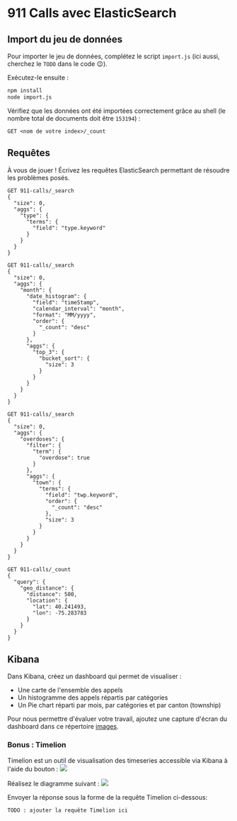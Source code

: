 # 911 Calls avec ElasticSearch

## Import du jeu de données

Pour importer le jeu de données, complétez le script `import.js` (ici aussi, cherchez le `TODO` dans le code :wink:).

Exécutez-le ensuite :

```bash
npm install
node import.js
```

Vérifiez que les données ont été importées correctement grâce au shell (le nombre total de documents doit être `153194`) :

```
GET <nom de votre index>/_count
```

## Requêtes

À vous de jouer ! Écrivez les requêtes ElasticSearch permettant de résoudre les problèmes posés.

```
GET 911-calls/_search
{
  "size": 0,
  "aggs": {
    "type": {
      "terms": {
        "field": "type.keyword"
      }
    }
  }
}
```

```
GET 911-calls/_search
{
  "size": 0,
  "aggs": {
    "month": {
      "date_histogram": {
        "field": "timeStamp",
        "calendar_interval": "month",
        "format": "MM/yyyy",
        "order": {
          "_count": "desc"
        }
      },
      "aggs": {
        "top_3": {
          "bucket_sort": {
            "size": 3
          }
        }
      }
    }
  }
}
```

```
GET 911-calls/_search
{
  "size": 0,
  "aggs": {
    "overdoses": {
      "filter": {
        "term": {
          "overdose": true
        }
      },
      "aggs": {
        "town": {
          "terms": {
            "field": "twp.keyword",
            "order": {
              "_count": "desc"
            },
            "size": 3
          }
        }
      }
    }
  }
}
```

```
GET 911-calls/_count
{
  "query": {
    "geo_distance": {
      "distance": 500,
      "location": {
        "lat": 40.241493,
        "lon": -75.283783
      }
    }
  }
}
```

## Kibana

Dans Kibana, créez un dashboard qui permet de visualiser :

* Une carte de l'ensemble des appels
* Un histogramme des appels répartis par catégories
* Un Pie chart réparti par mois, par catégories et par canton (township)

Pour nous permettre d'évaluer votre travail, ajoutez une capture d'écran du dashboard dans ce répertoire [images](images).

### Bonus : Timelion
Timelion est un outil de visualisation des timeseries accessible via Kibana à l'aide du bouton : ![](images/timelion.png)

Réalisez le diagramme suivant :
![](images/timelion-chart.png)

Envoyer la réponse sous la forme de la requête Timelion ci-dessous:  

```
TODO : ajouter la requête Timelion ici
```
